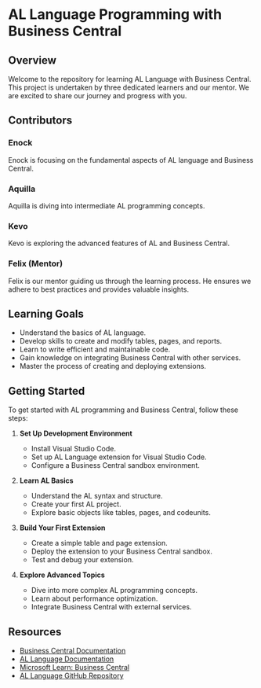# AL Language Programming with Business Central

## Overview
Welcome to the repository for learning AL Language with Business Central. This project is undertaken by three dedicated learners and our mentor. We are excited to share our journey and progress with you.

## Contributors

### Enock
Enock is focusing on the fundamental aspects of AL language and Business Central.

### Aquilla
Aquilla is diving into intermediate AL programming concepts. 

### Kevo
Kevo is exploring the advanced features of AL and Business Central. 

### Felix (Mentor)
Felix is our mentor guiding us through the learning process. He ensures we adhere to best practices and provides valuable insights. 

## Learning Goals
- Understand the basics of AL language.
- Develop skills to create and modify tables, pages, and reports.
- Learn to write efficient and maintainable code.
- Gain knowledge on integrating Business Central with other services.
- Master the process of creating and deploying extensions.

## Getting Started
To get started with AL programming and Business Central, follow these steps:
1. **Set Up Development Environment**
   - Install Visual Studio Code.
   - Set up AL Language extension for Visual Studio Code.
   - Configure a Business Central sandbox environment.

2. **Learn AL Basics**
   - Understand the AL syntax and structure.
   - Create your first AL project.
   - Explore basic objects like tables, pages, and codeunits.

3. **Build Your First Extension**
   - Create a simple table and page extension.
   - Deploy the extension to your Business Central sandbox.
   - Test and debug your extension.

4. **Explore Advanced Topics**
   - Dive into more complex AL programming concepts.
   - Learn about performance optimization.
   - Integrate Business Central with external services.

## Resources
- [Business Central Documentation](https://docs.microsoft.com/en-us/dynamics365/business-central/)
- [AL Language Documentation](https://docs.microsoft.com/en-us/dynamics365/business-central/dev-itpro/developer/devenv-reference-overview)
- [Microsoft Learn: Business Central](https://learn.microsoft.com/en-us/training/browse/?products=dynamics-business-central)
- [AL Language GitHub Repository](https://github.com/microsoft/AL)